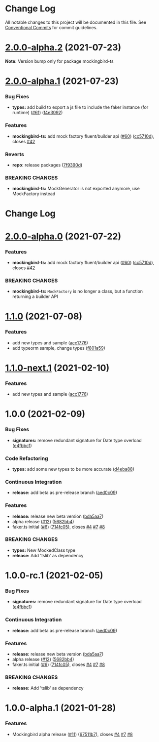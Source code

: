 # Change Log

All notable changes to this project will be documented in this file.
See [Conventional Commits](https://conventionalcommits.org) for commit guidelines.

# [2.0.0-alpha.2](https://github.com/omermorad/mockingbird-ts/compare/mockingbird-ts@2.0.0-alpha.1...mockingbird-ts@2.0.0-alpha.2) (2021-07-23)

**Note:** Version bump only for package mockingbird-ts





# [2.0.0-alpha.1](https://github.com/omermorad/mockingbird-ts/compare/mockingbird-ts@2.0.0...mockingbird-ts@2.0.0-alpha.1) (2021-07-23)


### Bug Fixes

* **types:** add build to export a js file to include the faker instance (for runtime) ([#61](https://github.com/omermorad/mockingbird-ts/issues/61)) ([f4e3092](https://github.com/omermorad/mockingbird-ts/commit/f4e3092e683eb9c288d4e879113e71f74ec5038a))


### Features

* **mockingbird-ts:** add mock factory fluent/builder api ([#60](https://github.com/omermorad/mockingbird-ts/issues/60)) ([cc5710d](https://github.com/omermorad/mockingbird-ts/commit/cc5710ded33401cae25782bb8e87efe1355024aa)), closes [#42](https://github.com/omermorad/mockingbird-ts/issues/42)


### Reverts

* **repo:** release packages ([7f9390d](https://github.com/omermorad/mockingbird-ts/commit/7f9390d051f9c9c9c3eb172f4db8a9fe533b03c4))


### BREAKING CHANGES

* **mockingbird-ts:** MockGenerator is not exported anymore, use MockFactory instead





# Change Log

# [2.0.0-alpha.0](https://github.com/omermorad/mockingbird-ts/compare/mockingbird-ts@2.0.0...mockingbird-ts@2.0.0-alpha.0) (2021-07-22)


### Features

* **mockingbird-ts:** add mock factory fluent/builder api ([#60](https://github.com/omermorad/mockingbird-ts/issues/60)) ([cc5710d](https://github.com/omermorad/mockingbird-ts/commit/cc5710ded33401cae25782bb8e87efe1355024aa)), closes [#42](https://github.com/omermorad/mockingbird-ts/issues/42)

### BREAKING CHANGES

* **mockingbird-ts:** `MockFactory` is no longer a class, but a function returning a builder API


# [1.1.0](https://github.com/omermorad/mockingbird-ts/compare/v1.0.0...v1.1.0) (2021-07-08)


### Features

* add new types and sample ([acc1776](https://github.com/omermorad/mockingbird-ts/commit/acc1776b50360fe745983b266b7e9a5da1ee9f4f))
* add typeorm sample, change types ([f801a59](https://github.com/omermorad/mockingbird-ts/commit/f801a59e0811e92f72a9c28069a809bfb9624564))

# [1.1.0-next.1](https://github.com/omermorad/mockingbird-ts/compare/v1.0.0...v1.1.0-next.1) (2021-02-10)


### Features

* add new types and sample ([acc1776](https://github.com/omermorad/mockingbird-ts/commit/acc1776b50360fe745983b266b7e9a5da1ee9f4f))

# 1.0.0 (2021-02-09)


### Bug Fixes

* **signatures:** remove redundant signature for Date type overload ([e4fbbc1](https://github.com/omermorad/mockingbird-ts/commit/e4fbbc18eb710bc181ef7a2d98490132cf4771df))


### Code Refactoring

* **types:** add some new types to be more accurate ([d4eba88](https://github.com/omermorad/mockingbird-ts/commit/d4eba8866b000f3507d3f1a2cf8881d3040972fc))


### Continuous Integration

* **release:** add beta as pre-release branch ([aed0c09](https://github.com/omermorad/mockingbird-ts/commit/aed0c0906f22096f7ecabe9b75aee04d410e5cef))


### Features

* **release:** release new beta version ([bda5aa7](https://github.com/omermorad/mockingbird-ts/commit/bda5aa74b957220e90605881556dacffc538a130))
* alpha release ([#12](https://github.com/omermorad/mockingbird-ts/issues/12)) ([5682bb4](https://github.com/omermorad/mockingbird-ts/commit/5682bb4c21df4d546166c613f8ed7fff937dc3dc))
* faker.ts initial ([#6](https://github.com/omermorad/mockingbird-ts/issues/6)) ([714fc05](https://github.com/omermorad/mockingbird-ts/commit/714fc05d1fdd93e1a709ebe183776dd28d0681bf)), closes [#4](https://github.com/omermorad/mockingbird-ts/issues/4) [#7](https://github.com/omermorad/mockingbird-ts/issues/7) [#8](https://github.com/omermorad/mockingbird-ts/issues/8)


### BREAKING CHANGES

* **types:** New MockedClass type
* **release:** Add 'tslib' as dependency

# 1.0.0-rc.1 (2021-02-05)


### Bug Fixes

* **signatures:** remove redundant signature for Date type overload ([e4fbbc1](https://github.com/omermorad/mockingbird-ts/commit/e4fbbc18eb710bc181ef7a2d98490132cf4771df))


### Continuous Integration

* **release:** add beta as pre-release branch ([aed0c09](https://github.com/omermorad/mockingbird-ts/commit/aed0c0906f22096f7ecabe9b75aee04d410e5cef))


### Features

* **release:** release new beta version ([bda5aa7](https://github.com/omermorad/mockingbird-ts/commit/bda5aa74b957220e90605881556dacffc538a130))
* alpha release ([#12](https://github.com/omermorad/mockingbird-ts/issues/12)) ([5682bb4](https://github.com/omermorad/mockingbird-ts/commit/5682bb4c21df4d546166c613f8ed7fff937dc3dc))
* faker.ts initial ([#6](https://github.com/omermorad/mockingbird-ts/issues/6)) ([714fc05](https://github.com/omermorad/mockingbird-ts/commit/714fc05d1fdd93e1a709ebe183776dd28d0681bf)), closes [#4](https://github.com/omermorad/mockingbird-ts/issues/4) [#7](https://github.com/omermorad/mockingbird-ts/issues/7) [#8](https://github.com/omermorad/mockingbird-ts/issues/8)


### BREAKING CHANGES

* **release:** Add 'tslib' as dependency

# 1.0.0-alpha.1 (2021-01-28)

### Features

* Mockingbird alpha release ([#11](https://github.com/omermorad/mockingbird-ts/issues/11)) ([67511b7](https://github.com/omermorad/faker.ts/commit/67511b7bc7792e06ac54c752b0ac96ee5337fd35)), closes [#4](https://github.com/omermorad/faker.ts/issues/4) [#7](https://github.com/omermorad/faker.ts/issues/7) [#8](https://github.com/omermorad/faker.ts/issues/8)
